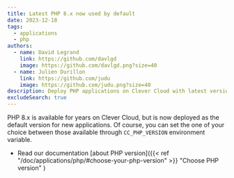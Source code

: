 ```yaml
---
title: Latest PHP 8.x now used by default
date: 2023-12-18
tags:
  - applications
  - php
authors:
  - name: David Legrand
    link: https://github.com/davlgd
    image: https://github.com/davlgd.png?size=40
  - name: Julien Durillon
    link: https://github.com/judu
    image: https://github.com/judu.png?size=40
description: Deploy PHP applications on Clever Cloud with latest version 8.x as default
excludeSearch: true
---
```


PHP 8.x is available for years on Clever Cloud, but is now deployed as the default version for new applications. Of course, you can set the one of your choice between those available through `CC_PHP_VERSION` environment variable.

- Read our documentation [about PHP version]({{< ref "/doc/applications/php/#choose-your-php-version" >}} "Choose PHP version" )
